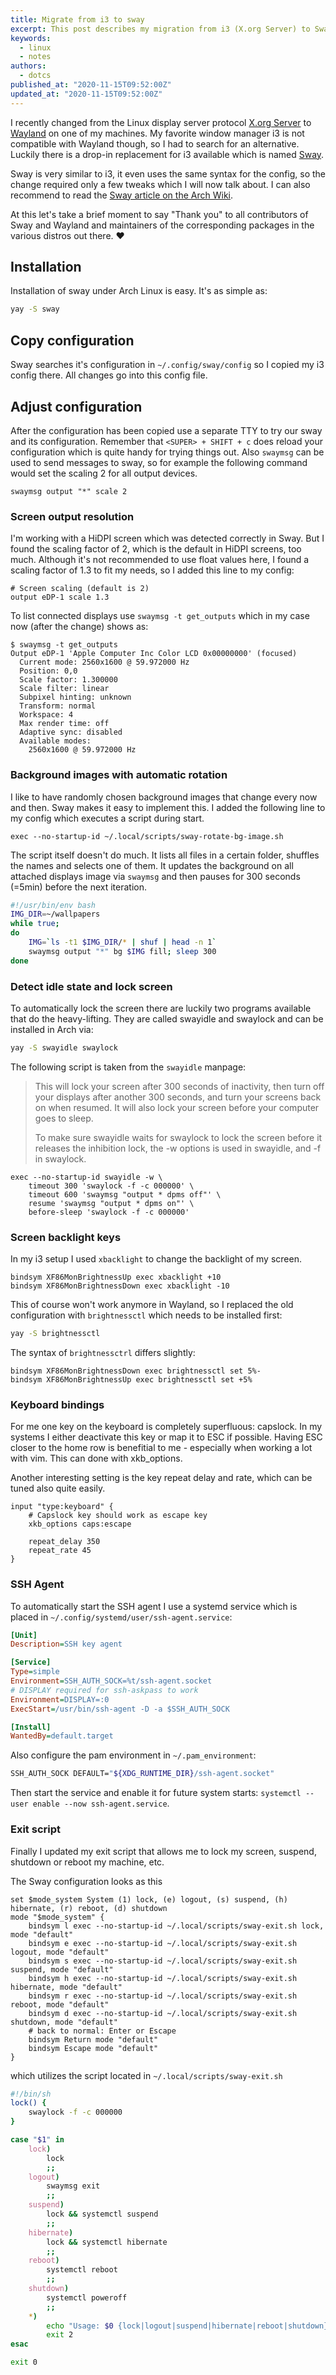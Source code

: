 ```yaml
---
title: Migrate from i3 to sway
excerpt: This post describes my migration from i3 (X.org Server) to Sway (Wayland).
keywords:
  - linux
  - notes
authors:
  - dotcs
published_at: "2020-11-15T09:52:00Z"
updated_at: "2020-11-15T09:52:00Z"
---
```


I recently changed from the Linux display server protocol [X.org Server][xserver] to [Wayland][wayland] on one of my machines.
My favorite window manager i3 is not compatible with Wayland though, so I had to search for an alternative.
Luckily there is a drop-in replacement for i3 available which is named [Sway][sway].

Sway is very similar to i3, it even uses the same syntax for the config, so the change required only a few tweaks which I will now talk about.
I can also recommend to read the [Sway article on the Arch Wiki][sway-archwiki].

At this let's take a brief moment to say "Thank you" to all contributors of Sway and Wayland and maintainers of the corresponding packages in the various distros out there. ♥

## Installation

Installation of sway under Arch Linux is easy.
It's as simple as:

```bash
yay -S sway
```

## Copy configuration

Sway searches it's configuration in `~/.config/sway/config` so I copied my i3 config there.
All changes go into this config file.

## Adjust configuration

After the configuration has been copied use a separate TTY to try our sway and its configuration.
Remember that `<SUPER> + SHIFT + c` does reload your configuration which is quite handy for trying things out.
Also `swaymsg` can be used to send messages to sway, so for example the following command would set the scaling 2 for all output devices.

```
swaymsg output "*" scale 2
```

### Screen output resolution

I'm working with a HiDPI screen which was detected correctly in Sway.
But I found the scaling factor of 2, which is the default in HiDPI screens, too much.
Although it's not recommended to use float values here, I found a scaling factor of 1.3 to fit my needs, so I added this line to my config:

```
# Screen scaling (default is 2)
output eDP-1 scale 1.3
```

To list connected displays use `swaymsg -t get_outputs` which in my case now (after the change) shows as:

```console
$ swaymsg -t get_outputs   
Output eDP-1 'Apple Computer Inc Color LCD 0x00000000' (focused)
  Current mode: 2560x1600 @ 59.972000 Hz
  Position: 0,0
  Scale factor: 1.300000
  Scale filter: linear
  Subpixel hinting: unknown
  Transform: normal
  Workspace: 4
  Max render time: off
  Adaptive sync: disabled
  Available modes:
    2560x1600 @ 59.972000 Hz
```

### Background images with automatic rotation

I like to have randomly chosen background images that change every now and then.
Sway makes it easy to implement this.
I added the following line to my config which executes a script during start.

```
exec --no-startup-id ~/.local/scripts/sway-rotate-bg-image.sh
```

The script itself doesn't do much.
It lists all files in a certain folder, shuffles the names and selects one of them.
It updates the background on all attached displays image via `swaymsg` and then pauses for 300 seconds (=5min) before the next iteration.

```bash
#!/usr/bin/env bash
IMG_DIR=~/wallpapers
while true;
do
    IMG=`ls -t1 $IMG_DIR/* | shuf | head -n 1`
    swaymsg output "*" bg $IMG fill; sleep 300
done
```

### Detect idle state and lock screen

To automatically lock the screen there are luckily two programs available that do the heavy-lifting.
They are called swayidle and swaylock and can be installed in Arch via:

```bash
yay -S swayidle swaylock
```

The following script is taken from the `swayidle` manpage:

> This will lock your screen after 300 seconds of inactivity, then turn off your displays after another 300 seconds, and turn your screens back on when resumed. It will also lock your screen before your computer goes to sleep.
>
> To make sure swayidle waits for swaylock to lock the screen before it releases the inhibition lock, the -w options is used in swayidle, and -f in swaylock.

```
exec --no-startup-id swayidle -w \
    timeout 300 'swaylock -f -c 000000' \
    timeout 600 'swaymsg "output * dpms off"' \
    resume 'swaymsg "output * dpms on"' \
    before-sleep 'swaylock -f -c 000000'
```

### Screen backlight keys

In my i3 setup I used `xbacklight` to change the backlight of my screen.

```
bindsym XF86MonBrightnessUp exec xbacklight +10
bindsym XF86MonBrightnessDown exec xbacklight -10
```

This of course won't work anymore in Wayland, so I replaced the old configuration with `brightnessctl` which needs to be installed first:

```bash
yay -S brightnessctl
```

The syntax of `brightnessctrl` differs slightly:

```
bindsym XF86MonBrightnessDown exec brightnessctl set 5%-
bindsym XF86MonBrightnessUp exec brightnessctl set +5%
```

### Keyboard bindings

For me one key on the keyboard is completely superfluous: capslock.
In my systems I either deactivate this key or map it to ESC if possible.
Having ESC closer to the home row is benefitial to me - especially when working a lot with vim.
This can done with xkb_options.

Another interesting setting is the key repeat delay and rate, which can be tuned also quite easily.

```
input "type:keyboard" {
    # Capslock key should work as escape key
    xkb_options caps:escape

    repeat_delay 350
    repeat_rate 45
}
```

### SSH Agent

To automatically start the SSH agent I use a systemd service which is placed in `~/.config/systemd/user/ssh-agent.service`:

```ini
[Unit]
Description=SSH key agent

[Service]
Type=simple
Environment=SSH_AUTH_SOCK=%t/ssh-agent.socket
# DISPLAY required for ssh-askpass to work
Environment=DISPLAY=:0
ExecStart=/usr/bin/ssh-agent -D -a $SSH_AUTH_SOCK

[Install]
WantedBy=default.target
```

Also configure the pam environment in `~/.pam_environment`:

```bash
SSH_AUTH_SOCK DEFAULT="${XDG_RUNTIME_DIR}/ssh-agent.socket"
```

Then start the service and enable it for future system starts: `systemctl --user enable --now ssh-agent.service`.

### Exit script

Finally I updated my exit script that allows me to lock my screen, suspend, shutdown or reboot my machine, etc.

The Sway configuration looks as this

```
set $mode_system System (1) lock, (e) logout, (s) suspend, (h) hibernate, (r) reboot, (d) shutdown
mode "$mode_system" {
    bindsym l exec --no-startup-id ~/.local/scripts/sway-exit.sh lock, mode "default"
    bindsym e exec --no-startup-id ~/.local/scripts/sway-exit.sh logout, mode "default"
    bindsym s exec --no-startup-id ~/.local/scripts/sway-exit.sh suspend, mode "default"
    bindsym h exec --no-startup-id ~/.local/scripts/sway-exit.sh hibernate, mode "default"
    bindsym r exec --no-startup-id ~/.local/scripts/sway-exit.sh reboot, mode "default"
    bindsym d exec --no-startup-id ~/.local/scripts/sway-exit.sh shutdown, mode "default"
    # back to normal: Enter or Escape
    bindsym Return mode "default"
    bindsym Escape mode "default"
}
```

which utilizes the script located in `~/.local/scripts/sway-exit.sh`

```bash
#!/bin/sh
lock() {
    swaylock -f -c 000000
}

case "$1" in
    lock)
        lock
        ;;
    logout)
        swaymsg exit
        ;;
    suspend)
        lock && systemctl suspend
        ;;
    hibernate)
        lock && systemctl hibernate
        ;;
    reboot)
        systemctl reboot
        ;;
    shutdown)
        systemctl poweroff
        ;;
    *)
        echo "Usage: $0 {lock|logout|suspend|hibernate|reboot|shutdown}"
        exit 2
esac

exit 0
```



[xserver]: https://en.wikipedia.org/wiki/X.Org_Server
[wayland]: https://en.wikipedia.org/wiki/Wayland_(display_server_protocol) 
[sway]: https://swaywm.org/
[sway-archwiki]: https://wiki.archlinux.org/index.php/Sway